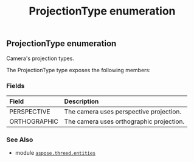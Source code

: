 ﻿---
title: ProjectionType enumeration
second_title: Aspose.3D for Python via .NET API References
description: 
type: docs
weight: 660
url: /aspose.threed.entities/projectiontype/
is_root: false
---

## ProjectionType enumeration

Camera's projection types.



The ProjectionType type exposes the following members:

### Fields
| Field | Description |
| :- | :- |
| PERSPECTIVE | The camera uses perspective projection. |
| ORTHOGRAPHIC | The camera uses orthographic projection. |



### See Also
* module [`aspose.threed.entities`](..)
